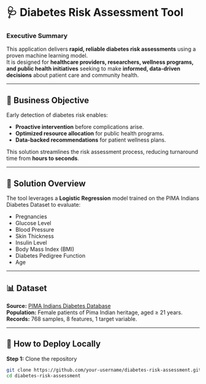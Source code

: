 # 🩺 Diabetes Risk Assessment Tool

### Executive Summary
This application delivers **rapid, reliable diabetes risk assessments** using a proven machine learning model.  
It is designed for **healthcare providers, researchers, wellness programs, and public health initiatives** seeking to make **informed, data-driven decisions** about patient care and community health.

---

## 🎯 Business Objective
Early detection of diabetes risk enables:
- **Proactive intervention** before complications arise.
- **Optimized resource allocation** for public health programs.
- **Data-backed recommendations** for patient wellness plans.

This solution streamlines the risk assessment process, reducing turnaround time from **hours to seconds**.

---

## 🧠 Solution Overview
The tool leverages a **Logistic Regression** model trained on the PIMA Indians Diabetes Dataset to evaluate:
- Pregnancies
- Glucose Level
- Blood Pressure
- Skin Thickness
- Insulin Level
- Body Mass Index (BMI)
- Diabetes Pedigree Function
- Age

---

## 📊 Dataset
**Source:** [PIMA Indians Diabetes Database](https://www.kaggle.com/datasets/uciml/pima-indians-diabetes-database)  
**Population:** Female patients of Pima Indian heritage, aged ≥ 21 years.  
**Records:** 768 samples, 8 features, 1 target variable.

---

## 🚀 How to Deploy Locally
**Step 1:** Clone the repository  
```bash
git clone https://github.com/your-username/diabetes-risk-assessment.git
cd diabetes-risk-assessment